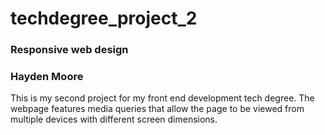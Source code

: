 # techdegree_project_2
### Responsive web design
### Hayden Moore

This is my second project for my front end development tech degree.
The webpage features media queries that allow the page to be 
viewed from multiple devices with different screen dimensions.

